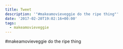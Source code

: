 ```yaml
---
title: Tweet
description: '"#makeamovieveggie do the ripe thing"'
date: '2017-02-20T19:02:16+00:00'
tags:
  - makeamovieveggie
---
```

#makeamovieveggie do the ripe thing
